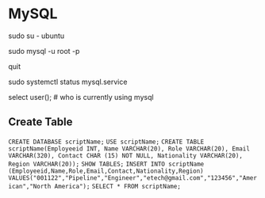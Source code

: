 # MySQL
sudo su - ubuntu

sudo mysql -u root -p

quit

sudo systemctl status mysql.service

select user(); # who is currently using mysql

## Create Table

```CREATE DATABASE scriptName;```
```USE scriptName;```
```CREATE TABLE scriptName(Employeeid INT, Name VARCHAR(20), Role VARCHAR(20), Email VARCHAR(320), Contact CHAR (15) NOT NULL, Nationality VARCHAR(20), Region VARCHAR(20));```
```SHOW TABLES;```
```INSERT INTO scriptName (Employeeid,Name,Role,Email,Contact,Nationality,Region) VALUES("001122","Pipeline","Engineer","etech@gmail.com","123456","American","North America");```
```SELECT * FROM scriptName;```
